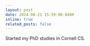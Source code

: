 ```yaml
---
layout: post
date: 2024-08-21 15:59:00-0400
inline: true
related_posts: false
---
```


Started my PhD studies in Cornell CS.
